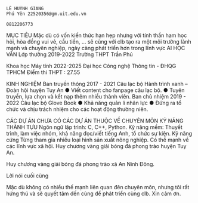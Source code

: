 
 	LÊ HUỲNH GIANG
	Phú Yên	22520356@gm.uit.edu.vn

	0812206773	

MỤC TIÊU
Mặc dù có vốn kiến thức hạn hẹp nhưng với tính thần ham học hỏi, hòa đồng vui vẻ, cầu tiến, ... sẽ cùng với clb tạo ra một môi trường lành mạnh và chuyên nghiệp, ngày càng phát triển hơn trong lĩnh vực AI 
HỌC VẤN
Lớp thường
2019-2022	Trường THPT Trần Phú

Khoa học Máy tính
2022-2025	Đại học Công nghệ Thông tin - ĐHQG TPHCM
Điểm thi THPT : 27.55

KINH NGHIỆM
Ban truyền thông
2017 - 2021	Câu lạc bộ Hành trình xanh – Đoàn hội huyện Tuy An
●	Viết content cho fanpage câu lạc bộ.
●	Tuyên truyền, lựa chọn và kết nạp thêm nhiều thành viên.
Ban chủ nhiệm
2019 - 2022	Câu lạc bộ Glove Book
●	Khả năng quản lí nhân lực
●	Đứng ra tổ chức và chịu trách nhiệm cho các hoạt động thường niên.


CÁC DỰ ÁN
CHƯA CÓ CÁC DỰ ÁN THUỘC VỀ CHUYÊN MÔN 
KỸ NĂNG		THÀNH TỰU
Ngôn ngữ lập trình:
C, C++,  Python.
Kỹ năng mềm:
Thuyết trình, làm việc nhóm, khả năng đọc/viết tiếng Anh, tổ chức sự kiện.
Kỹ năng cứng
Từng tham gia nhiều loại hình sản xuất nông nghiệp. Có thế mạnh về các lĩnh vực xã hội.		Huy chương vàng giải bóng đá phong trào huyện Tuy An.

Huy chương vàng giải bóng đá phong trào xã An Ninh Đông.



Lời nói cuối cùng

Mặc dù không có nhiều thế mạnh liên quan đên chuyên môn, nhưng tôi rất hứng thú và sẽ quyết tâm đến cùng để phát triển cùng clb. Xin cảm ơn.
